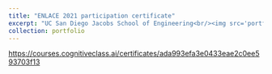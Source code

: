 ```yaml
---
title: "ENLACE 2021 participation certificate"
excerpt: "UC San Diego Jacobs School of Engineering<br/><img src='portfolio/ENLACE2021_Certificate_KevinValenzuela.jpg' width='500' height='300'>"
collection: portfolio
---
```


https://courses.cognitiveclass.ai/certificates/ada993efa3e0433eae2c0ee593703f13<br/>

